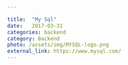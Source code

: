 ```yaml
---

title:  "My Sql"
date:   2017-03-31
categories: backend
category: Backend
photo: /assets/img/MYSQL-logo.png
external_link: https://www.mysql.com/
---
```

